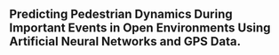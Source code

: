 ## Predicting Pedestrian Dynamics During Important Events in Open Environments Using Artificial Neural Networks and GPS Data.

